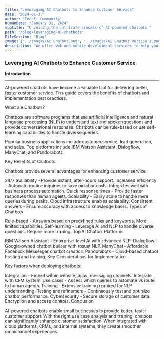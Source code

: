 ```yaml
---
title: "Leveraging AI Chatbots to Enhance Customer Service"
date: "2024-01-31"
author: "Techfi Community"
humanDate: "January 31, 2024"
subtitle: "Unveiling the intricate process of AI-powered chatbots."
path: "/blog/leveraging-ai-chatbots"
FileSection: "Blog"
image: ["../images/AI Chatbot.png", "../images/AI Chatbot version 2.png"]
description: "We offer web and mobile development services to help you build a strong online presence and reach your target audience."
---
```


### Leveraging AI Chatbots to Enhance Customer Service

**Introduction**

---

AI-powered chatbots have become a valuable tool for delivering better, faster customer service. This guide covers the benefits of chatbots and implementation best practices.

What are Chatbots?

Chatbots are software programs that use artificial intelligence and natural language processing (NLP) to understand text and spoken questions and provide conversational responses. Chatbots can be rule-based or use self-learning capabilities to handle diverse queries.

Popular business applications include customer service, lead generation, and sales. Top platforms include IBM Watson Assistant, Dialogflow, ManyChat, and Pandorabots.

Key Benefits of Chatbots

Chatbots provide several advantages for enhancing customer service:

24/7 availability - Provide instant, after-hours support.
Increased efficiency - Automate routine inquiries to save on labor costs. Integrates well with business process automation.
Quick response times - Provide faster responses than human agents.
Scalability - Easily scale to handle more queries during peaks. Cloud infrastructure enables scalability.
Consistent answers - Ensure accuracy with access to knowledge bases.
Types of Chatbots

Rule-based - Answers based on predefined rules and keywords. More limited capabilities.
Self-learning - Leverage AI and NLP to handle diverse questions. Require more training.
Top AI Chatbot Platforms

IBM Watson Assistant - Enterprise-level AI with advanced NLP.
Dialogflow - Google-owned chatbot builder with robust NLP.
ManyChat - Affordable Facebook Messenger chatbot creation.
Pandorabots - Cloud-based chatbot hosting and training.
Key Considerations for Implementation

Key factors when deploying chatbots:

Integration - Embed within website, apps, messaging channels. Integrate with CRM system.
Use cases - Assess which queries to automate vs route to human agents.
Training - Extensive training required for NLP understanding.
Testing and refinement - Continuously test and optimize chatbot performance.
Cybersecurity - Secure storage of customer data. Encryption and access controls.
Conclusion

AI-powered chatbots enable small businesses to provide better, faster customer support. With the right use case analysis and training, chatbots can significantly enhance customer satisfaction. When integrated with cloud platforms, CRMs, and internal systems, they create smoother omnichannel experiences.

